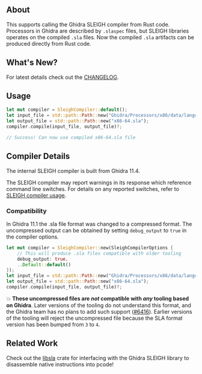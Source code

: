 ## About

This supports calling the Ghidra SLEIGH compiler from Rust code. Processors in Ghidra are described by `.slaspec` files, but SLEIGH libraries operates on the compiled `.sla` files. Now the compiled `.sla` artifacts can be produced directly from Rust code.

## What's New?

For latest details check out the [CHANGELOG](./CHANGELOG.md).

## Usage

```rust
let mut compiler = SleighCompiler::default();
let input_file = std::path::Path::new("Ghidra/Processors/x86/data/languages/x86-64.slaspec");
let output_file = std::path::Path::new("x86-64.sla");
compiler.compile(input_file, output_file)?;

// Success! Can now use compiled x86-64.sla file
```

## Compiler Details

The internal SLEIGH compiler is built from Ghidra 11.4.

The SLEIGH compiler may report warnings in its response which reference command line switches. For details on any reported switches, refer to [SLEIGH compiler usage](https://github.com/NationalSecurityAgency/ghidra/blob/1801dc1ee62be73faae29961ec2f17a59423f156/Ghidra/Features/Decompiler/src/decompile/cpp/slgh_compile.cc#L3736-L3747).

### Compatibility

In Ghidra 11.1 the .sla file format was changed to a compressed format. The uncompressed output can be obtained by setting `debug_output` to `true` in the compiler options.

```rust
let mut compiler = SleighCompiler::new(SleighCompilerOptions {
    // This will produce .sla files compatible with older tooling
    debug_output: true,
    ..Default::default()
});
let input_file = std::path::Path::new("Ghidra/Processors/x86/data/languages/x86-64.slaspec");
let output_file = std::path::Path::new("x86-64.sla");
compiler.compile(input_file, output_file)?;
```

💥 **These uncompressed files are _not_ compatible with _any_ tooling based on Ghidra**. Later versions of the tooling do not understand this format, and the Ghidra team has no plans to add such support ([#6416](https://github.com/NationalSecurityAgency/ghidra/issues/6416)). Earlier versions of the tooling will reject the uncompressed file because the SLA format version has been bumped from `3` to `4`.

## Related Work

Check out the [libsla](https://crates.io/crates/libsla) crate for interfacing with the Ghidra SLEIGH library to disassemble native instructions into pcode!
